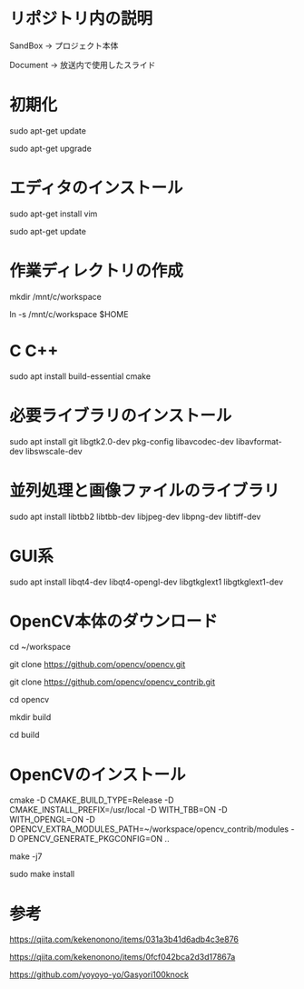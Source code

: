 # リポジトリ内の説明
SandBox -> プロジェクト本体

Document -> 放送内で使用したスライド

# 初期化
sudo apt-get update

sudo apt-get upgrade
# エディタのインストール
sudo apt-get install vim

sudo apt-get update

# 作業ディレクトリの作成
mkdir /mnt/c/workspace

ln -s /mnt/c/workspace $HOME

# C C++
sudo apt install build-essential cmake
# 必要ライブラリのインストール
sudo apt install git libgtk2.0-dev pkg-config libavcodec-dev libavformat-dev libswscale-dev
# 並列処理と画像ファイルのライブラリ
sudo apt install libtbb2 libtbb-dev libjpeg-dev  libpng-dev libtiff-dev
# GUI系
sudo apt install libqt4-dev libqt4-opengl-dev libgtkglext1 libgtkglext1-dev

# OpenCV本体のダウンロード
cd ~/workspace

git clone https://github.com/opencv/opencv.git

git clone https://github.com/opencv/opencv_contrib.git

cd opencv

mkdir build

cd build

# OpenCVのインストール
cmake -D CMAKE_BUILD_TYPE=Release -D CMAKE_INSTALL_PREFIX=/usr/local -D WITH_TBB=ON -D WITH_OPENGL=ON -D OPENCV_EXTRA_MODULES_PATH=~/workspace/opencv_contrib/modules -D OPENCV_GENERATE_PKGCONFIG=ON ..

make -j7

sudo make install

# 参考
https://qiita.com/kekenonono/items/031a3b41d6adb4c3e876

https://qiita.com/kekenonono/items/0fcf042bca2d3d17867a

https://github.com/yoyoyo-yo/Gasyori100knock
